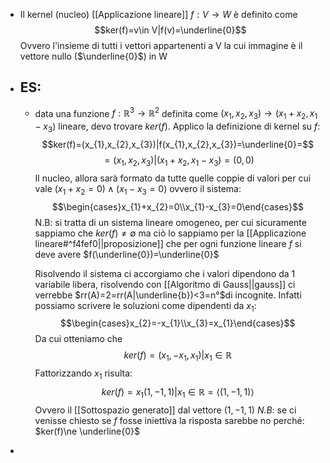 - Il kernel (nucleo) [[Applicazione lineare]] $f:V \rightarrow W$ è definito come$$ker(f)=v\in V|f(v)=\underline{0}$$Ovvero l'insieme di tutti i vettori appartenenti a V la cui immagine è il vettore nullo ($\underline{0}$) in W
- ## ES:
	- data una funzione $f:\mathbb{R}^{3} \rightarrow \mathbb{R}^{2}$ definita come $(x_{1},x_{2},x_{3})\longrightarrow (x_{1}+x_{2},x_{1}-x_{3})$ lineare, devo trovare $ker(f)$. Applico la definizione di kernel su $f$:$$ker(f)=(x_{1},x_{2},x_{3})|f(x_{1},x_{2},x_{3})=\underline{0}=$$$$=(x_{1},x_{2},x_{3})|(x_{1}+x_{2},x_{1}-x_{3})=(0,0)$$Il nucleo, allora sarà formato da tutte quelle coppie di valori per cui vale $(x_{1}+x_{2}=0)\wedge (x_{1}-x_{3}=0)$ ovvero il sistema:$$\begin{cases}x_{1}+x_{2}=0\\x_{1}-x_{3}=0\end{cases}$$N.B: si tratta di un sistema lineare omogeneo, per cui sicuramente sappiamo che $ker(f)\ne \emptyset$ ma ciò lo sappiamo per la [[Applicazione lineare#^f4fef0||proposizione]] che per ogni funzione lineare $f$ si deve avere $f(\underline{0})=\underline{0}$ 
	  
	  Risolvendo il sistema ci accorgiamo che i valori dipendono da 1 variabile libera, risolvendo con [[Algoritmo di Gauss||gauss]] ci verrebbe $rr(A)=2=rr(A|\underline{b})<3=n°$di incognite. Infatti possiamo scrivere le soluzioni come dipendenti da $x_{1}$:$$\begin{cases}x_{2}=-x_{1}\\x_{3}=x_{1}\end{cases}$$Da cui otteniamo che $$ker(f)=(x_{1},-x_{1},x_{1})|x_{1}\in \mathbb{R}$$Fattorizzando $x_{1}$ risulta:$$ker(f)=x_{1}(1,-1,1)|x_{1}\in \mathbb{R}=\langle{(1,-1,1)}\rangle$$Ovvero il [[Sottospazio generato]] dal vettore $(1,-1,1)$ 
	  _N.B_: se ci venisse chiesto se $f$ fosse iniettiva la risposta sarebbe no perché: $ker(f)\ne \underline{0}$ 
-  
 